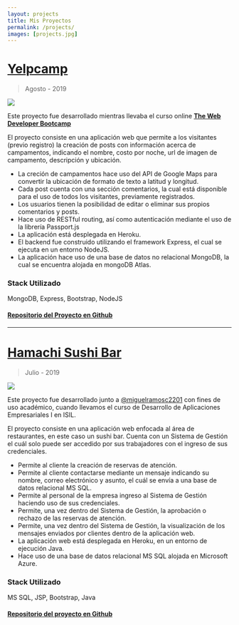 ```yaml
---
layout: projects
title: Mis Proyectos
permalink: /projects/
images: [projects.jpg]
---
```

# <a href="https://donnattocamps.herokuapp.com" target="_blank">Yelpcamp</a>
>Agosto - 2019

<a href="https://donnattocamps.herokuapp.com" target="_blank"><img src="{{site.baseurl}}/img/project-yelpcamp.jpg" /></a>

Este proyecto fue desarrollado mientras llevaba el curso online <a href="https://www.udemy.com/share/100YK4BkMed1hbQXg=/" target="_blank">**The Web Developer Bootcamp**</a>

El proyecto consiste en una aplicación web que permite a los visitantes (previo registro) la creación de posts con información acerca de campamentos, indicando el nombre, costo por noche, url de imagen de campamento, descripción y ubicación.

- La creción de campamentos hace uso del API de Google Maps para convertir la ubicación de formato de texto a latitud y longitud.
- Cada post cuenta con una sección comentarios, la cual está disponible para el uso de todos los visitantes, previamente registrados.
- Los usuarios tienen la posibilidad de editar o eliminar sus propios comentarios y posts.
- Hace uso de RESTful routing, así como autenticación mediante el uso de la librería Passport.js
- La aplicación está desplegada en Heroku.
- El backend fue construido utilizando el framework Express, el cual se ejecuta en un entorno NodeJS.
- La aplicación hace uso de una base de datos no relacional MongoDB, la cual se encuentra alojada en mongoDB Atlas.

### Stack Utilizado

MongoDB, Express, Bootstrap, NodeJS

#### <a href="https://github.com/donnatto/yelpcamp" target="_blank">Repositorio del Proyecto en Github</a>

***

# <a href="https://hamachisushi.herokuapp.com" target="_blank">Hamachi Sushi Bar</a>
>Julio - 2019

<a href="https://hamachisushi.herokuapp.com" target="_blank"><img src="{{site.baseurl}}/img/project-hamachi.jpg" /></a>

Este proyecto fue desarrollado junto a <a href="https://github.com/miguelramosc2201" target="_blank">@miguelramosc2201</a> con fines de uso académico, cuando llevamos el curso de Desarrollo de Aplicaciones Empresariales I en ISIL.

El proyecto consiste en una aplicación web enfocada al área de restaurantes, en este caso un sushi bar.
Cuenta con un Sistema de Gestión el cuál solo puede ser accedido por sus trabajadores con el ingreso de sus credenciales.

- Permite al cliente la creación de reservas de atención.
- Permite al cliente contactarse mediante un mensaje indicando su nombre, correo electrónico y asunto, el cuál se envía a una base de datos relacional MS SQL.
- Permite al personal de la empresa ingreso al Sistema de Gestión haciendo uso de sus credenciales.
- Permite, una vez dentro del Sistema de Gestión, la aprobación o rechazo de las reservas de atención.
- Permite, una vez dentro del Sistema de Gestión, la visualización de los mensajes enviados por clientes dentro de la aplicación web.
- La aplicación web está desplegada en Heroku, en un entorno de ejecución Java.
- Hace uso de una base de datos relacional MS SQL alojada en Microsoft Azure.

### Stack Utilizado

MS SQL, JSP, Bootstrap, Java

#### <a href="https://github.com/donnatto/hamachi-sushi" target="_blank">Repositorio del proyecto en Github</a>
